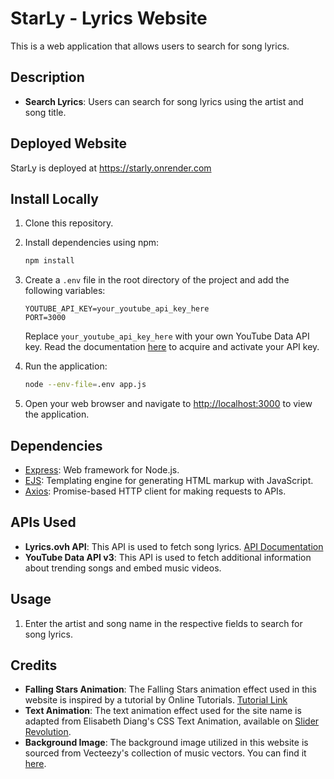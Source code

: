 # StarLy - Lyrics Website

This is a web application that allows users to search for song lyrics.

## Description

- **Search Lyrics**: Users can search for song lyrics using the artist and song title.


## Deployed Website

StarLy is deployed at https://starly.onrender.com 

## Install Locally

1. Clone this repository.
2. Install dependencies using npm:

   ```bash
   npm install
   ```

3. Create a `.env` file in the root directory of the project and add the following variables:

   ```plaintext
   YOUTUBE_API_KEY=your_youtube_api_key_here
   PORT=3000
   ```

   Replace `your_youtube_api_key_here` with your own YouTube Data API key. Read the documentation [here](https://developers.google.com/youtube/v3/getting-started) to acquire and activate your API key.

4. Run the application:

   ```bash
   node --env-file=.env app.js 
   ```

5. Open your web browser and navigate to [http://localhost:3000](http://localhost:3000) to view the application.

## Dependencies

- [Express](https://expressjs.com/): Web framework for Node.js.
- [EJS](https://ejs.co/): Templating engine for generating HTML markup with JavaScript.
- [Axios](https://github.com/axios/axios): Promise-based HTTP client for making requests to APIs.

## APIs Used

- **Lyrics.ovh API**: This API is used to fetch song lyrics. [API Documentation](https://lyricsovh.docs.apiary.io/#reference/0/lyrics-of-a-song/search?console=1)
- **YouTube Data API v3**: This API is used to fetch additional information about trending songs and embed music videos.

## Usage

1. Enter the artist and song name in the respective fields to search for song lyrics.

## Credits

- **Falling Stars Animation**: The Falling Stars animation effect used in this website is inspired by a tutorial by Online Tutorials. [Tutorial Link](https://youtu.be/4jmjXAC4gq0?si=QYdIAIG6H6RFLydY)
- **Text Animation**: The text animation effect used for the site name is adapted from Elisabeth Diang's CSS Text Animation, available on [Slider Revolution](https://www.sliderrevolution.com/resources/css-text-animation/).
- **Background Image**: The background image utilized in this website is sourced from Vecteezy's collection of music vectors. You can find it [here](https://www.vecteezy.com/free-vector/music").